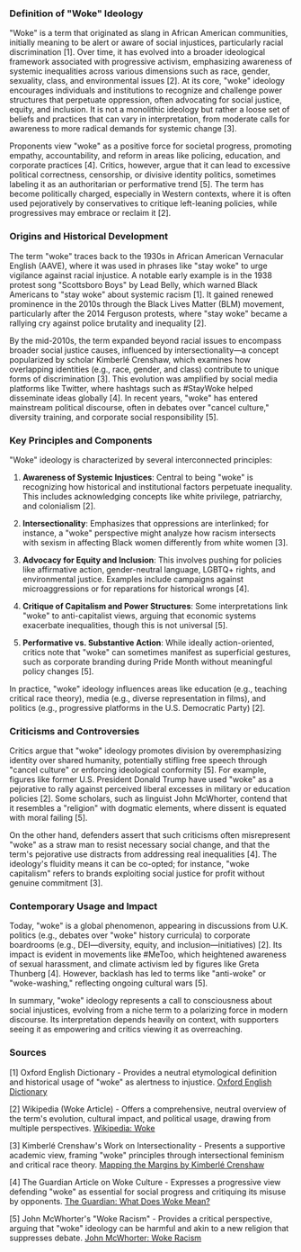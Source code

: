 ### Definition of "Woke" Ideology

"Woke" is a term that originated as slang in African American communities, initially meaning to be alert or aware of social injustices, particularly racial discrimination [1]. Over time, it has evolved into a broader ideological framework associated with progressive activism, emphasizing awareness of systemic inequalities across various dimensions such as race, gender, sexuality, class, and environmental issues [2]. At its core, "woke" ideology encourages individuals and institutions to recognize and challenge power structures that perpetuate oppression, often advocating for social justice, equity, and inclusion. It is not a monolithic ideology but rather a loose set of beliefs and practices that can vary in interpretation, from moderate calls for awareness to more radical demands for systemic change [3].

Proponents view "woke" as a positive force for societal progress, promoting empathy, accountability, and reform in areas like policing, education, and corporate practices [4]. Critics, however, argue that it can lead to excessive political correctness, censorship, or divisive identity politics, sometimes labeling it as an authoritarian or performative trend [5]. The term has become politically charged, especially in Western contexts, where it is often used pejoratively by conservatives to critique left-leaning policies, while progressives may embrace or reclaim it [2].

### Origins and Historical Development

The term "woke" traces back to the 1930s in African American Vernacular English (AAVE), where it was used in phrases like "stay woke" to urge vigilance against racial injustice. A notable early example is in the 1938 protest song "Scottsboro Boys" by Lead Belly, which warned Black Americans to "stay woke" about systemic racism [1]. It gained renewed prominence in the 2010s through the Black Lives Matter (BLM) movement, particularly after the 2014 Ferguson protests, where "stay woke" became a rallying cry against police brutality and inequality [2].

By the mid-2010s, the term expanded beyond racial issues to encompass broader social justice causes, influenced by intersectionality—a concept popularized by scholar Kimberlé Crenshaw, which examines how overlapping identities (e.g., race, gender, and class) contribute to unique forms of discrimination [3]. This evolution was amplified by social media platforms like Twitter, where hashtags such as #StayWoke helped disseminate ideas globally [4]. In recent years, "woke" has entered mainstream political discourse, often in debates over "cancel culture," diversity training, and corporate social responsibility [5].

### Key Principles and Components

"Woke" ideology is characterized by several interconnected principles:

1. **Awareness of Systemic Injustices**: Central to being "woke" is recognizing how historical and institutional factors perpetuate inequality. This includes acknowledging concepts like white privilege, patriarchy, and colonialism [2].

2. **Intersectionality**: Emphasizes that oppressions are interlinked; for instance, a "woke" perspective might analyze how racism intersects with sexism in affecting Black women differently from white women [3].

3. **Advocacy for Equity and Inclusion**: This involves pushing for policies like affirmative action, gender-neutral language, LGBTQ+ rights, and environmental justice. Examples include campaigns against microaggressions or for reparations for historical wrongs [4].

4. **Critique of Capitalism and Power Structures**: Some interpretations link "woke" to anti-capitalist views, arguing that economic systems exacerbate inequalities, though this is not universal [5].

5. **Performative vs. Substantive Action**: While ideally action-oriented, critics note that "woke" can sometimes manifest as superficial gestures, such as corporate branding during Pride Month without meaningful policy changes [5].

In practice, "woke" ideology influences areas like education (e.g., teaching critical race theory), media (e.g., diverse representation in films), and politics (e.g., progressive platforms in the U.S. Democratic Party) [2].

### Criticisms and Controversies

Critics argue that "woke" ideology promotes division by overemphasizing identity over shared humanity, potentially stifling free speech through "cancel culture" or enforcing ideological conformity [5]. For example, figures like former U.S. President Donald Trump have used "woke" as a pejorative to rally against perceived liberal excesses in military or education policies [2]. Some scholars, such as linguist John McWhorter, contend that it resembles a "religion" with dogmatic elements, where dissent is equated with moral failing [5].

On the other hand, defenders assert that such criticisms often misrepresent "woke" as a straw man to resist necessary social change, and that the term's pejorative use distracts from addressing real inequalities [4]. The ideology's fluidity means it can be co-opted; for instance, "woke capitalism" refers to brands exploiting social justice for profit without genuine commitment [3].

### Contemporary Usage and Impact

Today, "woke" is a global phenomenon, appearing in discussions from U.K. politics (e.g., debates over "woke" history curricula) to corporate boardrooms (e.g., DEI—diversity, equity, and inclusion—initiatives) [2]. Its impact is evident in movements like #MeToo, which heightened awareness of sexual harassment, and climate activism led by figures like Greta Thunberg [4]. However, backlash has led to terms like "anti-woke" or "woke-washing," reflecting ongoing cultural wars [5].

In summary, "woke" ideology represents a call to consciousness about social injustices, evolving from a niche term to a polarizing force in modern discourse. Its interpretation depends heavily on context, with supporters seeing it as empowering and critics viewing it as overreaching.

### Sources

[1] Oxford English Dictionary - Provides a neutral etymological definition and historical usage of "woke" as alertness to injustice. [Oxford English Dictionary](https://www.oed.com/view/Entry/123102?redirectedFrom=woke&)

[2] Wikipedia (Woke Article) - Offers a comprehensive, neutral overview of the term's evolution, cultural impact, and political usage, drawing from multiple perspectives. [Wikipedia: Woke](https://en.wikipedia.org/wiki/Woke)

[3] Kimberlé Crenshaw's Work on Intersectionality - Presents a supportive academic view, framing "woke" principles through intersectional feminism and critical race theory. [Mapping the Margins by Kimberlé Crenshaw](https://www.jstor.org/stable/1229039)

[4] The Guardian Article on Woke Culture - Expresses a progressive view defending "woke" as essential for social progress and critiquing its misuse by opponents. [The Guardian: What Does Woke Mean?](https://www.theguardian.com/society/shortcuts/2019/oct/16/woke-what-does-it-mean-how-do-you-know-if-you-are)

[5] John McWhorter's "Woke Racism" - Provides a critical perspective, arguing that "woke" ideology can be harmful and akin to a new religion that suppresses debate. [John McWhorter: Woke Racism](https://www.penguinrandomhouse.com/books/670493/woke-racism-by-john-mcwhorter/)